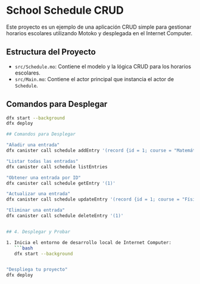 # School Schedule CRUD

Este proyecto es un ejemplo de una aplicación CRUD simple para gestionar horarios escolares utilizando Motoko y desplegada en el Internet Computer.

## Estructura del Proyecto

- `src/Schedule.mo`: Contiene el modelo y la lógica CRUD para los horarios escolares.
- `src/Main.mo`: Contiene el actor principal que instancia el actor de `Schedule`.

## Comandos para Desplegar

```bash
dfx start --background
dfx deploy

## Comandos para Desplegar

"Añadir una entrada" 
dfx canister call schedule addEntry '(record {id = 1; course = "Matemáticas"; day = "Lunes"; startTime = "08:00"; endTime = "10:00"})'

"Listar todas las entradas"
dfx canister call schedule listEntries

"Obtener una entrada por ID"
dfx canister call schedule getEntry '(1)'

"Actualizar una entrada"
dfx canister call schedule updateEntry '(record {id = 1; course = "Física"; day = "Lunes"; startTime = "08:00"; endTime = "10:00"})'

"Eliminar una entrada"
dfx canister call schedule deleteEntry '(1)'


## 4. Desplegar y Probar

1. Inicia el entorno de desarrollo local de Internet Computer:
   ```bash
   dfx start --background


"Despliega tu proyecto"
dfx deploy
